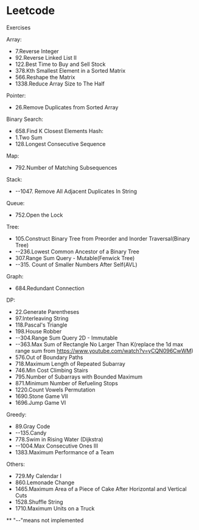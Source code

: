 # Leetcode
 Exercises

Array:
* 7.Reverse Integer
* 92.Reverse Linked List II
* 122.Best Time to Buy and Sell Stock
* 378.Kth Smallest Element in a Sorted Matrix
* 566.Reshape the Matrix
* 1338.Reduce Array Size to The Half

Pointer:
* 26.Remove Duplicates from Sorted Array

Binary Search:
* 658.Find K Closest Elements
Hash:
* 1.Two Sum
* 128.Longest Consecutive Sequence

Map:
* 792.Number of Matching Subsequences

Stack:
* --1047. Remove All Adjacent Duplicates In String

Queue:
* 752.Open the Lock

Tree:
* 105.Construct Binary Tree from Preorder and Inorder Traversal(Binary Tree)
* --236.Lowest Common Ancestor of a Binary Tree
* 307.Range Sum Query - Mutable(Fenwick Tree)
* --315. Count of Smaller Numbers After Self(AVL)

Graph:
* 684.Redundant Connection

DP:
* 22.Generate Parentheses
* 97.Interleaving String
* 118.Pascal's Triangle 
* 198.House Robber
* --304.Range Sum Query 2D - Immutable
* --363.Max Sum of Rectangle No Larger Than K(replace the 1d max range sum from https://www.youtube.com/watch?v=yCQN096CwWM)
* 576.Out of Boundary Paths
* 718.Maximum Length of Repeated Subarray
* 746.Min Cost Climbing Stairs
* 795.Number of Subarrays with Bounded Maximum
* 871.Minimum Number of Refueling Stops
* 1220.Count Vowels Permutation
* 1690.Stone Game VII
* 1696.Jump Game VI

Greedy:
* 89.Gray Code
* --135.Candy
* 778.Swim in Rising Water (Dijkstra)
* --1004.Max Consecutive Ones III
* 1383.Maximum Performance of a Team


Others:
* 729.My Calendar I
* 860.Lemonade Change
* 1465.Maximum Area of a Piece of Cake After Horizontal and Vertical Cuts
* 1528.Shuffle String
* 1710.Maximum Units on a Truck

** "--"means not implemented